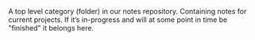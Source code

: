 A top level category (folder) in our notes repository. Containing notes for current projects. If it’s in-progress and will at some point in time be "finished" it belongs here.